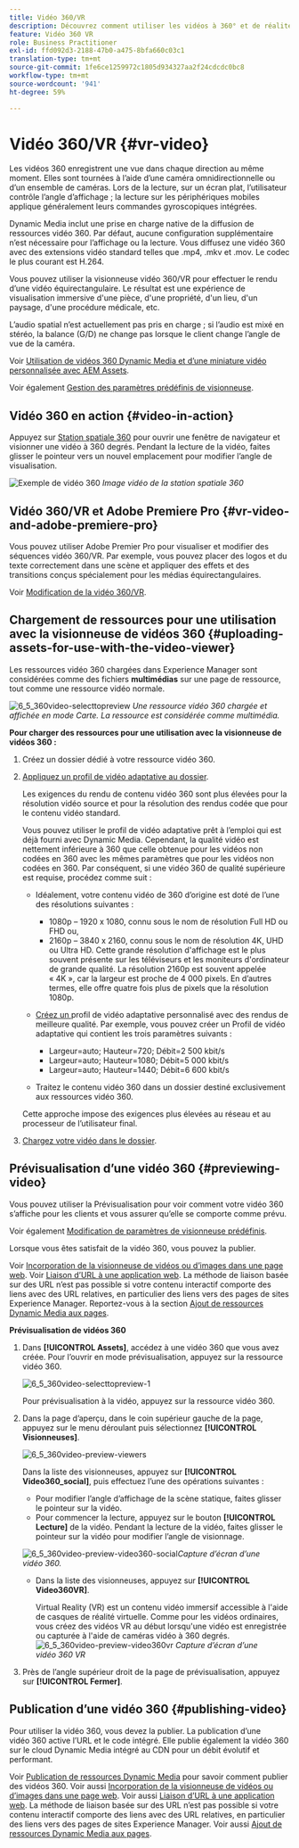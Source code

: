 ```yaml
---
title: Vidéo 360/VR
description: Découvrez comment utiliser les vidéos à 360° et de réalité virtuelle (VR) dans Dynamic Media.
feature: Vidéo 360 VR
role: Business Practitioner
exl-id: ffd092d3-2188-47b0-a475-8bfa660c03c1
translation-type: tm+mt
source-git-commit: 1fe6ce1259972c1805d934327aa2f24cdcdc0bc8
workflow-type: tm+mt
source-wordcount: '941'
ht-degree: 59%

---
```


# Vidéo 360/VR {#vr-video}

Les vidéos 360 enregistrent une vue dans chaque direction au même moment. Elles sont tournées à l’aide d’une caméra omnidirectionnelle ou d’un ensemble de caméras. Lors de la lecture, sur un écran plat, l’utilisateur contrôle l’angle d’affichage ; la lecture sur les périphériques mobiles applique généralement leurs commandes gyroscopiques intégrées.

Dynamic Media inclut une prise en charge native de la diffusion de ressources vidéo 360. Par défaut, aucune configuration supplémentaire n’est nécessaire pour l’affichage ou la lecture. Vous diffusez une vidéo 360 avec des extensions vidéo standard telles que .mp4, .mkv et .mov. Le codec le plus courant est H.264.

Vous pouvez utiliser la visionneuse vidéo 360/VR pour effectuer le rendu d’une vidéo équirectangulaire. Le résultat est une expérience de visualisation immersive d&#39;une pièce, d&#39;une propriété, d&#39;un lieu, d&#39;un paysage, d&#39;une procédure médicale, etc.

L’audio spatial n’est actuellement pas pris en charge ; si l’audio est mixé en stéréo, la balance (G/D) ne change pas lorsque le client change l’angle de vue de la caméra.

Voir [Utilisation de vidéos 360 Dynamic Media et d’une miniature vidéo personnalisée avec AEM Assets](https://experienceleague.adobe.com/docs/experience-manager-learn/assets/dynamic-media/dynamic-media-360-video-custom-thumbnail-feature-video-use.html#dynamic-media).

Voir également [Gestion des paramètres prédéfinis de visionneuse](/help/assets/dynamic-media/managing-viewer-presets.md).

## Vidéo 360 en action {#video-in-action}

Appuyez sur [Station spatiale 360](https://mobiletest.scene7.com/s7viewers/html5/Video360Viewer.html?asset=Viewers/space_station_360-AVS) pour ouvrir une fenêtre de navigateur et visionner une vidéo à 360 degrés. Pendant la lecture de la vidéo, faites glisser le pointeur vers un nouvel emplacement pour modifier l’angle de visualisation.

![Exemple de vidéo 360](assets/6_5_360videoiss_simplified.png)
*Image vidéo de la station spatiale 360*

## Vidéo 360/VR et Adobe Premiere Pro {#vr-video-and-adobe-premiere-pro}

Vous pouvez utiliser Adobe Premier Pro pour visualiser et modifier des séquences vidéo 360/VR. Par exemple, vous pouvez placer des logos et du texte correctement dans une scène et appliquer des effets et des transitions conçus spécialement pour les médias équirectangulaires.

Voir [Modification de la vidéo 360/VR](https://helpx.adobe.com/fr/premiere-pro/how-to/edit-360-vr-video.html).

## Chargement de ressources pour une utilisation avec la visionneuse de vidéos 360 {#uploading-assets-for-use-with-the-video-viewer}

Les ressources vidéo 360 chargées dans Experience Manager sont considérées comme des fichiers **multimédias** sur une page de ressource, tout comme une ressource vidéo normale.

![6_5_360video-selecttopreview](assets/6_5_360video-selecttopreview.png)
*Une ressource vidéo 360 chargée et affichée en mode Carte. La ressource est considérée comme multimédia.*

**Pour charger des ressources pour une utilisation avec la visionneuse de vidéos 360 :**

1. Créez un dossier dédié à votre ressource vidéo 360.
1. [Appliquez un profil de vidéo adaptative au dossier](/help/assets/dynamic-media/video-profiles.md#applying-a-video-profile-to-folders).

   Les exigences du rendu de contenu vidéo 360 sont plus élevées pour la résolution vidéo source et pour la résolution des rendus codée que pour le contenu vidéo standard.

   Vous pouvez utiliser le profil de vidéo adaptative prêt à l’emploi qui est déjà fourni avec Dynamic Media. Cependant, la qualité vidéo est nettement inférieure à 360 que celle obtenue pour les vidéos non codées en 360 avec les mêmes paramètres que pour les vidéos non codées en 360. Par conséquent, si une vidéo 360 de qualité supérieure est requise, procédez comme suit :

   * Idéalement, votre contenu vidéo de 360 d’origine est doté de l’une des résolutions suivantes :

      * 1080p – 1920 x 1080, connu sous le nom de résolution Full HD ou FHD ou,
      * 2160p – 3840 x 2160, connu sous le nom de résolution 4K, UHD ou Ultra HD. Cette grande résolution d&#39;affichage est le plus souvent présente sur les téléviseurs et les moniteurs d&#39;ordinateur de grande qualité. La résolution 2160p est souvent appelée « 4K », car la largeur est proche de 4 000 pixels. En d’autres termes, elle offre quatre fois plus de pixels que la résolution 1080p.
   * [Créez un ](/help/assets/dynamic-media/video-profiles.md#creating-a-video-encoding-profile-for-adaptive-streaming) profil de vidéo adaptative personnalisé avec des rendus de meilleure qualité. Par exemple, vous pouvez créer un Profil de vidéo adaptative qui contient les trois paramètres suivants :

      * Largeur=auto; Hauteur=720; Débit=2 500 kbit/s
      * Largeur=auto; Hauteur=1080; Débit=5 000 kbit/s
      * Largeur=auto; Hauteur=1440; Débit=6 600 kbit/s
   * Traitez le contenu vidéo 360 dans un dossier destiné exclusivement aux ressources vidéo 360.

   Cette approche impose des exigences plus élevées au réseau et au processeur de l’utilisateur final.

1. [Chargez votre vidéo dans le dossier](/help/assets/manage-video-assets.md#upload-and-preview-video-assets).

<!--

## Overriding the default aspect ratio of 360 videos  {#overriding-the-default-aspect-ratio-of-videos}

For an uploaded asset to qualify as a 360 video that you intend to use with the 360 Video viewer, the asset must have an aspect ratio of 2.

By default, AEM detects video as "360" if its aspect ratio (width/height) is 2.0. If you are an Administrator, you can override the default aspect ratio setting of 2 by setting the optional `s7video360AR` property in CRXDE Lite at the following:

* `/conf/global/settings/cloudconfigs/dmscene7/jcr:content`

  * **Property type**: Double
  * **Value**: floating-point aspect ratio, default 2.0.

After you set this property, it takes effect immediately on both existing videos and newly uploaded videos.

The aspect ratio applies to 360 video assets for the asset details page and the [Video 360 Media WCM component](/help/assets/dynamic-media/adding-dynamic-media-assets-to-pages.md#dynamic-media-components).

Start by uploading 360 Videos.

-->

## Prévisualisation d’une vidéo 360 {#previewing-video}

Vous pouvez utiliser la Prévisualisation pour voir comment votre vidéo 360 s’affiche pour les clients et vous assurer qu’elle se comporte comme prévu.

Voir également [Modification de paramètres de visionneuse prédéfinis](/help/assets/dynamic-media/managing-viewer-presets.md#editing-viewer-presets).

Lorsque vous êtes satisfait de la vidéo 360, vous pouvez la publier.

Voir [Incorporation de la visionneuse de vidéos ou d’images dans une page web](/help/assets/dynamic-media/embed-code.md).
Voir [Liaison d’URL à une application web](/help/assets/dynamic-media/linking-urls-to-yourwebapplication.md). La méthode de liaison basée sur des URL n’est pas possible si votre contenu interactif comporte des liens avec des URL relatives, en particulier des liens vers des pages de sites Experience Manager.
Reportez-vous à la section [Ajout de ressources Dynamic Media aux pages](/help/assets/dynamic-media/adding-dynamic-media-assets-to-pages.md).

**Prévisualisation de vidéos 360**

1. Dans **[!UICONTROL Assets]**, accédez à une vidéo 360 que vous avez créée. Pour l’ouvrir en mode prévisualisation, appuyez sur la ressource vidéo 360.

   ![6_5_360video-selecttopreview-1](assets/6_5_360video-selecttopreview-1.png)

   Pour prévisualisation à la vidéo, appuyez sur la ressource vidéo 360.

1. Dans la page d’aperçu, dans le coin supérieur gauche de la page, appuyez sur le menu déroulant puis sélectionnez **[!UICONTROL Visionneuses]**.

   ![6_5_360video-preview-viewers](assets/6_5_360video-preview-viewers.png)

   Dans la liste des visionneuses, appuyez sur **[!UICONTROL Video360_social]**, puis effectuez l’une des opérations suivantes :

   * Pour modifier l’angle d’affichage de la scène statique, faites glisser le pointeur sur la vidéo.
   * Pour commencer la lecture, appuyez sur le bouton **[!UICONTROL Lecture]** de la vidéo. Pendant la lecture de la vidéo, faites glisser le pointeur sur la vidéo pour modifier l’angle de visionnage.

   ![6_5_360video-preview-video360-social ](assets/6_5_360video-preview-video360-social.png)*Capture d’écran d’une vidéo 360.*

   * Dans la liste des visionneuses, appuyez sur **[!UICONTROL Video360VR]**.

      Virtual Reality (VR) est un contenu vidéo immersif accessible à l&#39;aide de casques de réalité virtuelle. Comme pour les vidéos ordinaires, vous créez des vidéos VR au début lorsqu&#39;une vidéo est enregistrée ou capturée à l&#39;aide de caméras vidéo à 360 degrés.
   ![6_5_360video-preview-video360vr](assets/6_5_360video-preview-video360vr.png)
   *Capture d’écran d’une vidéo 360 VR*

1. Près de l’angle supérieur droit de la page de prévisualisation, appuyez sur **[!UICONTROL Fermer]**.

## Publication d’une vidéo 360 {#publishing-video}

Pour utiliser la vidéo 360, vous devez la publier. La publication d’une vidéo 360 active l’URL et le code intégré. Elle publie également la vidéo 360 sur le cloud Dynamic Media intégré au CDN pour un débit évolutif et performant.

Voir [Publication de ressources Dynamic Media](/help/assets/dynamic-media/publishing-dynamicmedia-assets.md) pour savoir comment publier des vidéos 360.
Voir aussi [Incorporation de la visionneuse de vidéos ou d’images dans une page web](/help/assets/dynamic-media/embed-code.md).
Voir aussi [Liaison d’URL à une application web](/help/assets/dynamic-media/linking-urls-to-yourwebapplication.md). La méthode de liaison basée sur des URL n’est pas possible si votre contenu interactif comporte des liens avec des URL relatives, en particulier des liens vers des pages de sites Experience Manager.
Voir aussi [Ajout de ressources Dynamic Media aux pages](/help/assets/dynamic-media/adding-dynamic-media-assets-to-pages.md).
